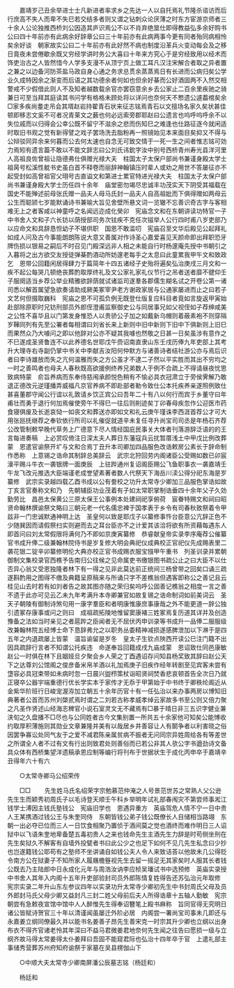<!-- { "loadSidebar": true } -->
　　嘉靖岁己丑余举进士士凡新进者率求乡之先达一人以自托焉礼节隆杀谘访而后行庶高不失人而卑不失巳若交结多者则又谓之钻刺众论厌薄之时东方宦游京师者三十余人公论独推西桥刘公因造其庐识焉公不以不肖弃绝筮仕即得教益弘多余好购书公曰四十年前亦有此病余好辞章公曰三十年前亦有此病两事今更有同者殆同病相怜矣余好谈　朝家故实公曰二十年前亦有此好然不病也制度沿革兵火变动每会及之移日竟夜未尝倦歇余既又穷经学讲时务公大喜曰十年来方究心于是穷经致用以经术而饰吏治古之人皆然惜今人学多支漫不从顶宁页上做工耳凡汉注宋解合者取之异者置之兼之以边备河防茶盐马政自身心通之务求总贯余蒸蒸焉日有长进而公病归矣公学业久成特因余之渐变而后语之其功德余者何如也但余好棊而公好酒固两不入然交相警戒不少假借此则人不及知者越数载余官亦罢窃意余乡去公家止二百余里疾驰之骑兼日可至当拜其庭读其书问学有格格未顾处将以详问也奈何天不慗遗公遽葢棺矣余□家多疾尚耋走吊会其壻赵岩持翟青石状来征志铭焉青石以文擅场名家久矣状甚佳顿即移志文奚不可者况青莱文之薮也何必远索旁郡耶赵曰公遗言也呜呼呜呼余不以失位戚而以归得会公幸公既不留宁不滋余之悲而伤知巳之难逢也仕路征逐今就闲适时取旧书观之觉有新得譬之戏子罢场洗去脂粉再一照镜始见本来面目矣抑又不得与公辩驳同异余来何暮而公去何太速也自念无可致交情于一死一生之间者惟志铭可効力焉矧有遗言葢不敢以不能文辞志曰公刘氏讳鈗字汝中别号西桥青州寿光县洋河里人高祖良佐曾祖让隐德弗仕俱赠光禄大夫　柱国太子太保户部尚书兼谨身殿太学士祖昺号松溪性躭书史虽白首不释卷而丽辞神翰镇压时辈人或劝之用世不答屡征亦不起受封如高曾祖官父珝号古直谥文和第进士累官特进光禄大夫　柱国太子太保户部尚书兼谨身殿大学士历任四十余年　庙堂密勿竭尽忠诚丰功茂实天下阴受其福载在国史不能殚述前母张氏赠一品夫人母马氏封一品夫人自高祖妣而下俱得赠如两母云公生而聪颕七岁能默诵诗书兼喻大旨见舍壁所悬文词一览辙不忘善识奇古字与客相难无上之者客咸以神童呼之名闻远迩成化癸卯　宪庙念文和在东朝讲读功特官一子中书舍人文和子六长钫以荫授部司务次铉疾不克任次镃举人公行四时甫八岁吏部乃以应命文和具辞恳怛幼子不堪供职　国恩不敢滥叨　宪庙召至文华后殿见公起拜礼如成人问及古今事能朗朗陈说大意又善属对作诗圣心嘉爱喜见天颜命即出拜职恐牙牌伤损以银易之嗣后不时召见门殿深远非人相之未能自行时杨邃庵先授中书朝引之入暮将之出方欲交友授徒弹棊酌酒动所妨邃老每手之太息曰此童累我甲午文和致政乞　恩带公回籍闲居得肆力于篇简年十四五诸经子史殆将遍矣弘治庚戌三月文和一疾不起公每哭几顿绝丧葬酌取厚终礼及文公家礼家礼仪节行之吊者送者靡不徤仰壬子服阕适当乡荐公举业精雅欲辞荫就试诸监司遂羣各郡儒生糊名试之开卷公第一诸司悉以解首属望急欲奏请助成厥美冢宰尹老方谢政家居与公通家屡进而止之曰若子文艺何但掇取巍科　宪庙之恩不可孤负例无既登仕版复应科目者竟如言旋返甲寅始赴部除原职时兄钫刑部员外郎侄澄甫监察御史公与同居事兄如父视侄如子荐绅咸美之公性不喜华且以门第发身惟恐人以贵骄公子加之如戴新乌帽则着蔽素袍不则穿隔岁鞾同列有先至公署者每相谓曰刘省长来上新则中旧中新则下旧中下俱新则上旧巳而果然众乃大噱问之即以他辞对公亦不疑其我噱也然敬之日甚一日矣虽涉有意作之不巳遂成圣贤鲁连不以此养德名世耶戊午赍诏南直隶山东壬戌历俸九年吏部上其考升大理寺右寺副仍掌中书关中李献吉汝阳何仲默方与诸善诗者结社游公亦与焉后识者曰李诗雄放而失之亢何温雅而失之方公虽才不逮二子然以平实胜而其出不穷均之一时之善鸣者也母夫人春秋既高欲援例终养兄弟数人于例不合疏上不得请昼夜忧思致病特蒙　俞旨养病而东奉侍慈闱承颜悦色稍有不愉必具衣冠肃立于旁侯霁解乃敢退正德改元逆瑾播弄威福凡京官养病不即赴部者勒令致仕公本托疾养亲遂照例致仕甚喜董郡守闻公行谊以礼敦请乡饮正宾公曰吾年二十有八以何行而宾于乡董守曰年甫壮而勇于退行何加焉催使旁午不得巳一往后则削迹矣丁卯春母疾忽作公迎医市药食寝俱废及长逝哀恸一如丧文和葬送亦即如文和礼云庚午瑾诛李西涯首荐公才可大用张廵抚继荐之奉钦依行所司以礼催促就道辛未复任寻升尚宝司司丞是年杨石齐荐公改管制敕早晚代草务上广德意下尽人情经国庇民事关大体者刊落游辞泛语的的王言每进奏稿　上必赏叹倚注日深太夫人葬日东藩寇兵云扰暂厝浅土中甲戊比例改葬蒙　恩遣官谕祭开圹与文和合焉丁丑升本司卿加四品服色改诰敕房公素长于辞命制作悉称　上意锡之诰命其制辞总美辞云　武宗北狩回劳内阁诸臣公受赐如数已卯宸濠平赐斗牛衣一袭银牌一面庚辰　上驻跸通州复诏阁臣赐公飞鱼职事衣一袭嘉靖壬午龙飞改元推选大臣端谨老成誉望素著者数人代祭天下海岳川渎公得分祀东海是岁纂修　武宗实录越四载乙酉书成以公有誊校之功升太常寺少卿加三品服色掌诰如故丁亥言官奏称文和乃　先朝辅臣功业茂着有子如太常职掌制诰垂四十余年父子久効勤劳比　昌邑太保黄公三原太保王公事例本处建祠祀享俯荷　宸眷特赐文和祠曰昭贤命翰林撰谕祭文略曰三朝元老一代名儒忠裨于国孝表于乡令有司春秋致祭着令甲兹非一门忠诚默通神明上达　圣皇何以致是耶戊子以纂修事忤台臣意公亢辞正色不少随巽因而请假祭扫实则避而去之耳台臣亦不之计爱其该洽将欲有所资藉每遇东人即首问曰刘太常假限将满何乃不即如京庚寅纂修　恭睿献皇帝实录李序庵荐公催纂官书成升俸二级兼翰林院侍书是岁复修大明会典祀仪成典校正官祀仪先成赐表里二袭花银二锭辛卯纂修明伦大典亦校正官书成赐衣服宝镪甲午重书　列圣训录并累朝御制文集校录官西樵予告南归公往候之见命属吏书缴银图书疏公止之曰大臣不以仕否异心翁又受恩独隆者林下有一得之见非此莫达前正统间三杨曾带之回矣口诵三疏遂斟酌用之图得不缴及典籍呈原稿来与所诵只字不差樵翁但遇客即称公之善记且云桂见山去时若有如刘者告之故其图亦随之荣归矣呜呼公固善记樵翁之相度一言之善不遗于此亦可见云乙未九年考满升本寺卿兼官如故复锡之诰命制词如前美词云　圣天子朝陵有御制诗煞句用一康字羣臣和者明康惟康庶事康哉之外不能更道一辞公独引遗冢存康事或问之则曰　成祖疏拓陵地惟留窦康褚三姓冢焉复历道其详并及创造豫备之法如当时亲见之者扈跸之臣闻者无不屈伏丙申训录等书成升一品俸二服服级改兼翰林院五经博士命下恳辞弗允之以职务丛委精神减损遂感脾泄加以下淋于是四五年之内退疏屡上皆蒙　温旨谕留是岁冬　皇太子生钦点陜西开读公巳注门籍不出因具疏辞行言者不知谓公托疾违　命遂奉旨回籍成戌九庙成蒙　恩诏致仕同邑康敏赵公一时俱在林下且姻娅旦夕聚会乡人荣之丁酉遇诏存问知县杨奖致其辞曰赵公天下之达尊刘公馆阁之俊彦备米帛羊酒以礼加焉庚子旧疾作经年转剧至见宾客未尝有墯容必具冠束带如未病时忽一日晨兴盥栉策杖诣昭贤祠焚香悲哀顿首告全次日乃就正寝卒公器宇端重德行优长学实本于家传才无忝于甲第始于中书终于卿秩纶阁近从金紫华阶班行日峻宠渥洊加立朝五十余年历官十有一任弘治以来办事两房以博知旧典著者公首而苏州刘棨贰焉时谓之二刘若古称孝威孝绰云家故多书至公则又倍力聚之凡圣作贤述山经海志稗官小说石室灵文无不藏焉有□暴于晴日非三五识字健业兼浃旬之久盘播不□尽也与公同姓者古今文集别置一所共五十余家他可知矣公能博收约取厚积薄施则其勋业文章兼隆并美有以哉居乡井善容让人有鬬争者以利害晓之俗因罢争寡讼处同气友于之爱不减君陈亲属贫病不振者无问同宗异姓周给各有等差世之所谓全人者不过有文有行出则致君处则善俗而已若公非其人欤公字书遒劲诗文备具众体有西桥集望洋遗稿承恩应制等编行将刊布于世据状生于成化丙申卒于嘉靖辛丑得年六十有六 

　　○太常寺卿马公绍荣传 

　　□□ 
　　先生姓马氏名绍荣字宗勉慕范仲淹之人号景范世苏之常熟人父公逊先生生而颖秀初周氏子以毛诗登天顺壬午科乡举明年试礼部春闱灾不第尝师事淞江钱学士溥因主钱氏塾钱公　宪庙旧学也　恩遇异重方　英庙驾危人情不宁一日中贵人王某携酒过钱公王与朱奎同侍　东朝皆钱公弟子钱公既僚长人目储相当路翊　东朝一出必夺已位而三人一日饮食相聚乃置侦于酒间莫之觉也酒终而难作明日三人诏狱中以飞语朱奎地卑备楚五毒初贵人之来也钱命先生主酒先生力辞是时苟侧坐刑在先生矣狱久不解客有自墙外投甓者书曰此公少之也足下如何不见几先生私念曰少抄也岂遂籍钱公耶苟有之塾师不坐讲诵自如钱公夫人令人来致诘荅以他故未几公得贬令南方公在狱妻子不知所家人履屩檐簦视先生去留一摇足无其家矣时人服其长者钱公既去乃主陆郎中日永成化元年与周浩汝讷李应桢吴璠试书中选预修　英庙实录授中书舍人其年入内阁十五年升吏部验封司员外郎陈情复姓得告还苏弘治元年取修　宪宗实录二年升山东左参议四年以实录功升太常寺少卿初先生中书封周氏父母及员外郎封马氏父母少卿又益封凡三封二姓父母前后夫人所得诰章十五轴人勤敏　宪宗朝尝有急敕夜宣馆中馆中人人醉惟先生得奉诏簪笔上殿书麻称　旨同官得无究明日诸公皆赋诗贺官三十年以清谨闻虽屡迁外阶必居　内阁尝一署尚宝司事未几即还与永嘉姜立纲同僚最久并以能书名姜善子昂先生善宋克一时宗其升少卿也立纲以出身布衣不得齐官诸老怜其年深曰不益马君微姜君地奈何先生闻之往告曰愿损一级与立纲齐故马得太常姜得太仆姜拜曰吾固不能窥君际也弘治十四年卒于官　上遣礼部主事储秀营葬苏州府知府谕祭于家墓在吴县楞伽山下 

　　○中顺大夫太常寺少卿南屏潘公辰墓志铭（杨廷和） 

　　杨廷和 
